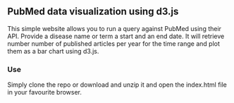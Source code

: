 ## PubMed data visualization using d3.js

This simple website allows you to run a query against PubMed using their API. Provide a disease name or term a start and an end date. It will retrieve number number of published articles per year for the time range and plot them as a bar chart using d3.js.

### Use

Simply clone the repo or download and unzip it and open the index.html file in your favourite browser. 
